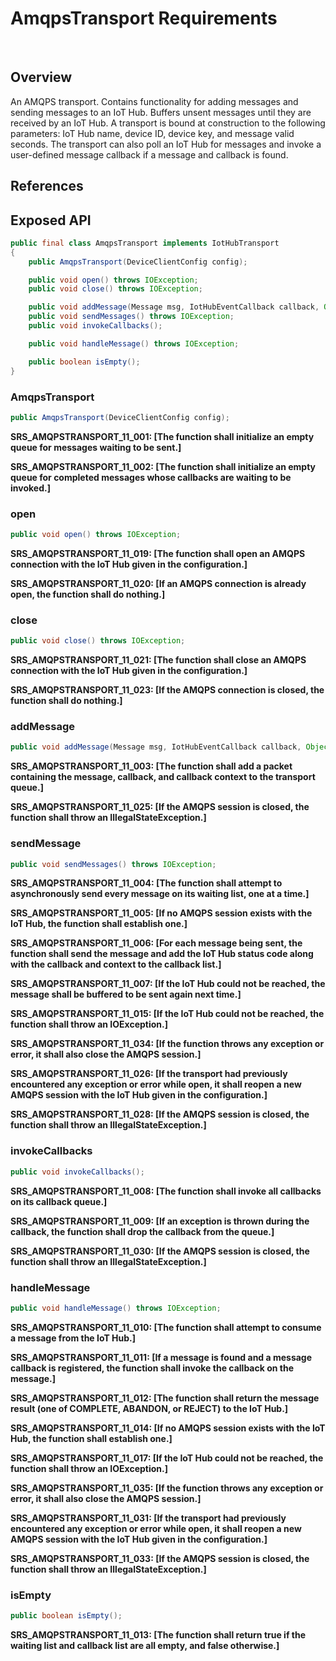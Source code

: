 # AmqpsTransport Requirements
 
## Overview

An AMQPS transport. Contains functionality for adding messages and sending messages to an IoT Hub. Buffers unsent messages until they are received by an IoT Hub. A transport is bound at construction to the following parameters: IoT Hub name, device ID, device key, and message valid seconds. The transport can also poll an IoT Hub for messages and invoke a user-defined message callback if a message and callback is found.

## References

## Exposed API

```java
public final class AmqpsTransport implements IotHubTransport
{
    public AmqpsTransport(DeviceClientConfig config);

    public void open() throws IOException;
    public void close() throws IOException;

    public void addMessage(Message msg, IotHubEventCallback callback, Object callbackContext);
    public void sendMessages() throws IOException;
    public void invokeCallbacks();

    public void handleMessage() throws IOException;

    public boolean isEmpty();
}
```


### AmqpsTransport

```java
public AmqpsTransport(DeviceClientConfig config);
```

**SRS_AMQPSTRANSPORT_11_001: [**The function shall initialize an empty queue for messages waiting to be sent.**]**

**SRS_AMQPSTRANSPORT_11_002: [**The function shall initialize an empty queue for completed messages whose callbacks are waiting to be invoked.**]**


### open

```java
public void open() throws IOException;
```

**SRS_AMQPSTRANSPORT_11_019: [**The function shall open an AMQPS connection with the IoT Hub given in the configuration.**]**

**SRS_AMQPSTRANSPORT_11_020: [**If an AMQPS connection is already open, the function shall do nothing.**]**


### close

```java
public void close() throws IOException;
```

**SRS_AMQPSTRANSPORT_11_021: [**The function shall close an AMQPS connection with the IoT Hub given in the configuration.**]**

**SRS_AMQPSTRANSPORT_11_023: [**If the AMQPS connection is closed, the function shall do nothing.**]**


### addMessage

```java
public void addMessage(Message msg, IotHubEventCallback callback, Object callbackContext);
```

**SRS_AMQPSTRANSPORT_11_003: [**The function shall add a packet containing the message, callback, and callback context to the transport queue.**]**

**SRS_AMQPSTRANSPORT_11_025: [**If the AMQPS session is closed, the function shall throw an IllegalStateException.**]**


### sendMessage

```java
public void sendMessages() throws IOException;
```

**SRS_AMQPSTRANSPORT_11_004: [**The function shall attempt to asynchronously send every message on its waiting list, one at a time.**]**

**SRS_AMQPSTRANSPORT_11_005: [**If no AMQPS session exists with the IoT Hub, the function shall establish one.**]**

**SRS_AMQPSTRANSPORT_11_006: [**For each message being sent, the function shall send the message and add the IoT Hub status code along with the callback and context to the callback list.**]**

**SRS_AMQPSTRANSPORT_11_007: [**If the IoT Hub could not be reached, the message shall be buffered to be sent again next time.**]**

**SRS_AMQPSTRANSPORT_11_015: [**If the IoT Hub could not be reached, the function shall throw an IOException.**]**

**SRS_AMQPSTRANSPORT_11_034: [**If the function throws any exception or error, it shall also close the AMQPS session.**]**

**SRS_AMQPSTRANSPORT_11_026: [**If the transport had previously encountered any exception or error while open, it shall reopen a new AMQPS session with the IoT Hub given in the configuration.**]**

**SRS_AMQPSTRANSPORT_11_028: [**If the AMQPS session is closed, the function shall throw an IllegalStateException.**]**


### invokeCallbacks

```java
public void invokeCallbacks();
```

**SRS_AMQPSTRANSPORT_11_008: [**The function shall invoke all callbacks on its callback queue.**]**

**SRS_AMQPSTRANSPORT_11_009: [**If an exception is thrown during the callback, the function shall drop the callback from the queue.**]**

**SRS_AMQPSTRANSPORT_11_030: [**If the AMQPS session is closed, the function shall throw an IllegalStateException.**]**


### handleMessage

```java
public void handleMessage() throws IOException;
```

**SRS_AMQPSTRANSPORT_11_010: [**The function shall attempt to consume a message from the IoT Hub.**]**

**SRS_AMQPSTRANSPORT_11_011: [**If a message is found and a message callback is registered, the function shall invoke the callback on the message.**]**

**SRS_AMQPSTRANSPORT_11_012: [**The function shall return the message result (one of COMPLETE, ABANDON, or REJECT) to the IoT Hub.**]**

**SRS_AMQPSTRANSPORT_11_014: [**If no AMQPS session exists with the IoT Hub, the function shall establish one.**]**

**SRS_AMQPSTRANSPORT_11_017: [**If the IoT Hub could not be reached, the function shall throw an IOException.**]**

**SRS_AMQPSTRANSPORT_11_035: [**If the function throws any exception or error, it shall also close the AMQPS session.**]**

**SRS_AMQPSTRANSPORT_11_031: [**If the transport had previously encountered any exception or error while open, it shall reopen a new AMQPS session with the IoT Hub given in the configuration.**]**

**SRS_AMQPSTRANSPORT_11_033: [**If the AMQPS session is closed, the function shall throw an IllegalStateException.**]**


### isEmpty

```java
public boolean isEmpty();
```

**SRS_AMQPSTRANSPORT_11_013: [**The function shall return true if the waiting list and callback list are all empty, and false otherwise.**]**